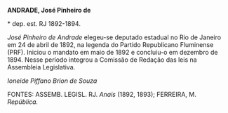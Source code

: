**ANDRADE, José Pinheiro de**

\* dep. est. RJ 1892-1894.

*José Pinheiro de Andrade* elegeu-se deputado estadual no Rio de Janeiro
em 24 de abril de 1892, na legenda do Partido Republicano Fluminense
(PRF). Iniciou o mandato em maio de 1892 e concluiu-o em dezembro de
1894. Nesse período integrou a Comissão de Redação das leis na
Assembleia Legislativa.

*Ioneide Piffano Brion de Souza*

FONTES: ASSEMB. LEGISL. RJ. *Anais* (1892, 1893); FERREIRA, M.
*República.*
